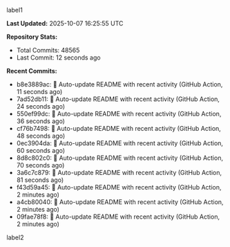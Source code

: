 
label1 
<!-- ACTIVITY_START -->
**Last Updated:** 2025-10-07 16:25:55 UTC

**Repository Stats:**
- Total Commits: 48565
- Last Commit: 12 seconds ago

**Recent Commits:**
- b8e3889ac: 🤖 Auto-update README with recent activity (GitHub Action, 11 seconds ago)
- 7ad52db11: 🤖 Auto-update README with recent activity (GitHub Action, 24 seconds ago)
- 550ef99dc: 🤖 Auto-update README with recent activity (GitHub Action, 36 seconds ago)
- cf76b7498: 🤖 Auto-update README with recent activity (GitHub Action, 48 seconds ago)
- 0ec3904da: 🤖 Auto-update README with recent activity (GitHub Action, 60 seconds ago)
- 8d8c802c0: 🤖 Auto-update README with recent activity (GitHub Action, 70 seconds ago)
- 3a6c7c879: 🤖 Auto-update README with recent activity (GitHub Action, 81 seconds ago)
- f43d59a45: 🤖 Auto-update README with recent activity (GitHub Action, 2 minutes ago)
- a4cb80040: 🤖 Auto-update README with recent activity (GitHub Action, 2 minutes ago)
- 09fae78f8: 🤖 Auto-update README with recent activity (GitHub Action, 2 minutes ago)
<!-- ACTIVITY_END -->

label2
